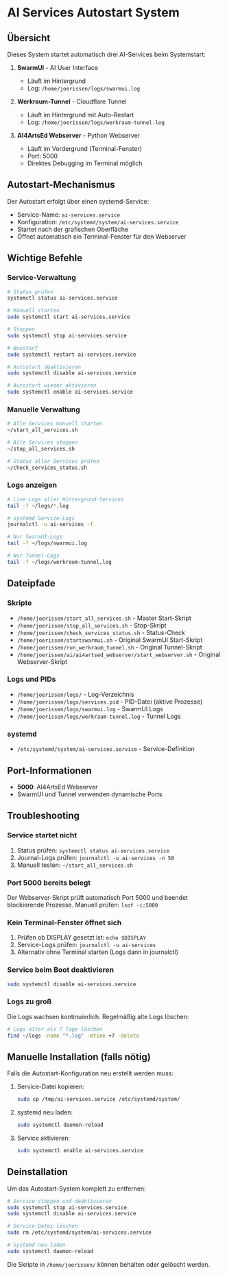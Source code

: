 # AI Services Autostart System

## Übersicht

Dieses System startet automatisch drei AI-Services beim Systemstart:

1. **SwarmUI** - AI User Interface
   - Läuft im Hintergrund
   - Log: `/home/joerissen/logs/swarmui.log`

2. **Werkraum-Tunnel** - Cloudflare Tunnel
   - Läuft im Hintergrund mit Auto-Restart
   - Log: `/home/joerissen/logs/werkraum-tunnel.log`

3. **AI4ArtsEd Webserver** - Python Webserver
   - Läuft im Vordergrund (Terminal-Fenster)
   - Port: 5000
   - Direktes Debugging im Terminal möglich

## Autostart-Mechanismus

Der Autostart erfolgt über einen systemd-Service:
- Service-Name: `ai-services.service`
- Konfiguration: `/etc/systemd/system/ai-services.service`
- Startet nach der grafischen Oberfläche
- Öffnet automatisch ein Terminal-Fenster für den Webserver

## Wichtige Befehle

### Service-Verwaltung
```bash
# Status prüfen
systemctl status ai-services.service

# Manuell starten
sudo systemctl start ai-services.service

# Stoppen
sudo systemctl stop ai-services.service

# Neustart
sudo systemctl restart ai-services.service

# Autostart deaktivieren
sudo systemctl disable ai-services.service

# Autostart wieder aktivieren
sudo systemctl enable ai-services.service
```

### Manuelle Verwaltung
```bash
# Alle Services manuell starten
~/start_all_services.sh

# Alle Services stoppen
~/stop_all_services.sh

# Status aller Services prüfen
~/check_services_status.sh
```

### Logs anzeigen
```bash
# Live-Logs aller Hintergrund-Services
tail -f ~/logs/*.log

# systemd Service-Logs
journalctl -u ai-services -f

# Nur SwarmUI-Logs
tail -f ~/logs/swarmui.log

# Nur Tunnel-Logs
tail -f ~/logs/werkraum-tunnel.log
```

## Dateipfade

### Skripte
- `/home/joerissen/start_all_services.sh` - Master Start-Skript
- `/home/joerissen/stop_all_services.sh` - Stop-Skript
- `/home/joerissen/check_services_status.sh` - Status-Check
- `/home/joerissen/startswarmui.sh` - Original SwarmUI Start-Skript
- `/home/joerissen/run_werkraum_tunnel.sh` - Original Tunnel-Skript
- `/home/joerissen/ai/ai4artsed_webserver/start_webserver.sh` - Original Webserver-Skript

### Logs und PIDs
- `/home/joerissen/logs/` - Log-Verzeichnis
- `/home/joerissen/logs/services.pid` - PID-Datei (aktive Prozesse)
- `/home/joerissen/logs/swarmui.log` - SwarmUI Logs
- `/home/joerissen/logs/werkraum-tunnel.log` - Tunnel Logs

### systemd
- `/etc/systemd/system/ai-services.service` - Service-Definition

## Port-Informationen

- **5000**: AI4ArtsEd Webserver
- SwarmUI und Tunnel verwenden dynamische Ports

## Troubleshooting

### Service startet nicht
1. Status prüfen: `systemctl status ai-services.service`
2. Journal-Logs prüfen: `journalctl -u ai-services -n 50`
3. Manuell testen: `~/start_all_services.sh`

### Port 5000 bereits belegt
Der Webserver-Skript prüft automatisch Port 5000 und beendet blockierende Prozesse.
Manuell prüfen: `lsof -i:5000`

### Kein Terminal-Fenster öffnet sich
1. Prüfen ob DISPLAY gesetzt ist: `echo $DISPLAY`
2. Service-Logs prüfen: `journalctl -u ai-services`
3. Alternativ ohne Terminal starten (Logs dann in journalctl)

### Service beim Boot deaktivieren
```bash
sudo systemctl disable ai-services.service
```

### Logs zu groß
Die Logs wachsen kontinuierlich. Regelmäßig alte Logs löschen:
```bash
# Logs älter als 7 Tage löschen
find ~/logs -name "*.log" -mtime +7 -delete
```

## Manuelle Installation (falls nötig)

Falls die Autostart-Konfiguration neu erstellt werden muss:

1. Service-Datei kopieren:
   ```bash
   sudo cp /tmp/ai-services.service /etc/systemd/system/
   ```

2. systemd neu laden:
   ```bash
   sudo systemctl daemon-reload
   ```

3. Service aktivieren:
   ```bash
   sudo systemctl enable ai-services.service
   ```

## Deinstallation

Um das Autostart-System komplett zu entfernen:

```bash
# Service stoppen und deaktivieren
sudo systemctl stop ai-services.service
sudo systemctl disable ai-services.service

# Service-Datei löschen
sudo rm /etc/systemd/system/ai-services.service

# systemd neu laden
sudo systemctl daemon-reload
```

Die Skripte in `/home/joerissen/` können behalten oder gelöscht werden.
